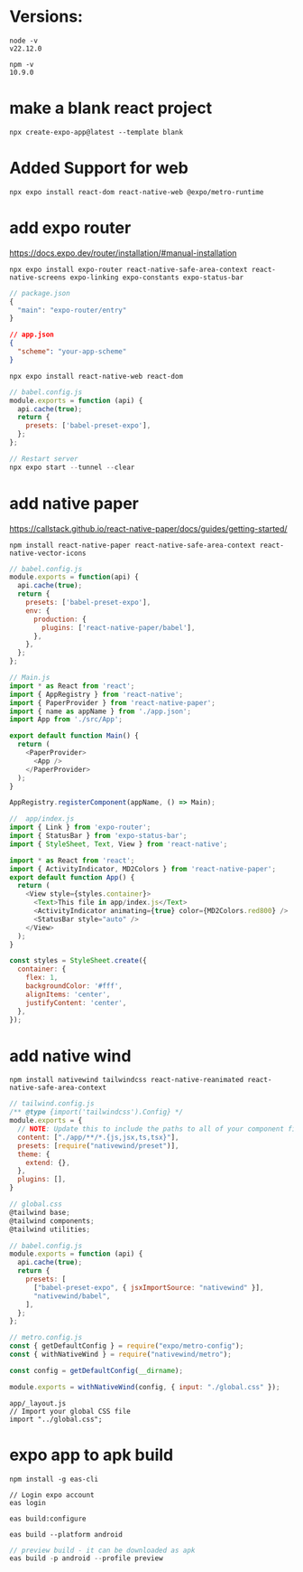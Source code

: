 # Versions: 
```
node -v 
v22.12.0
```
```
npm -v
10.9.0
```
# make a blank react project
```
npx create-expo-app@latest --template blank
```
# Added Support for web 
```
npx expo install react-dom react-native-web @expo/metro-runtime
```
# add expo router
https://docs.expo.dev/router/installation/#manual-installation
```
npx expo install expo-router react-native-safe-area-context react-native-screens expo-linking expo-constants expo-status-bar
```
```javascript
// package.json
{
  "main": "expo-router/entry"
}
```
```json
// app.json
{
  "scheme": "your-app-scheme"
}
```
```
npx expo install react-native-web react-dom
```
```javascript
// babel.config.js
module.exports = function (api) {
  api.cache(true);
  return {
    presets: ['babel-preset-expo'],
  };
};
```
```javascript
// Restart server
npx expo start --tunnel --clear
```
# add native paper
https://callstack.github.io/react-native-paper/docs/guides/getting-started/

```
npm install react-native-paper react-native-safe-area-context react-native-vector-icons
``` 
```javascript
// babel.config.js
module.exports = function(api) {
  api.cache(true);
  return {
    presets: ['babel-preset-expo'],
    env: {
      production: {
        plugins: ['react-native-paper/babel'],
      },
    },
  };
};
```
```javascript
// Main.js
import * as React from 'react';
import { AppRegistry } from 'react-native';
import { PaperProvider } from 'react-native-paper';
import { name as appName } from './app.json';
import App from './src/App';

export default function Main() {
  return (
    <PaperProvider>
      <App />
    </PaperProvider>
  );
}

AppRegistry.registerComponent(appName, () => Main);
```
```javascript
//  app/index.js
import { Link } from 'expo-router';
import { StatusBar } from 'expo-status-bar';
import { StyleSheet, Text, View } from 'react-native';

import * as React from 'react';
import { ActivityIndicator, MD2Colors } from 'react-native-paper';
export default function App() {
  return (
    <View style={styles.container}>
      <Text>This file in app/index.js</Text>
      <ActivityIndicator animating={true} color={MD2Colors.red800} />
      <StatusBar style="auto" />
    </View>
  );
}

const styles = StyleSheet.create({
  container: {
    flex: 1,
    backgroundColor: '#fff',
    alignItems: 'center',
    justifyContent: 'center',
  },
});
```
# add native wind 
```
npm install nativewind tailwindcss react-native-reanimated react-native-safe-area-context
```
```javascript
// tailwind.config.js
/** @type {import('tailwindcss').Config} */
module.exports = {
  // NOTE: Update this to include the paths to all of your component files.
  content: ["./app/**/*.{js,jsx,ts,tsx}"],
  presets: [require("nativewind/preset")],
  theme: {
    extend: {},
  },
  plugins: [],
}
```
```javascript
// global.css
@tailwind base;
@tailwind components;
@tailwind utilities;
```
```javascript
// babel.config.js
module.exports = function (api) {
  api.cache(true);
  return {
    presets: [
      ["babel-preset-expo", { jsxImportSource: "nativewind" }],
      "nativewind/babel",
    ],
  };
};
```
```javascript
// metro.config.js
const { getDefaultConfig } = require("expo/metro-config");
const { withNativeWind } = require("nativewind/metro");

const config = getDefaultConfig(__dirname);

module.exports = withNativeWind(config, { input: "./global.css" });
```
```
app/_layout.js
// Import your global CSS file
import "../global.css";
```
# expo app to apk build
```
npm install -g eas-cli
```
```
// Login expo account
eas login
```
```
eas build:configure
```
```
eas build --platform android
```
```javascript
// preview build - it can be downloaded as apk
eas build -p android --profile preview 
```